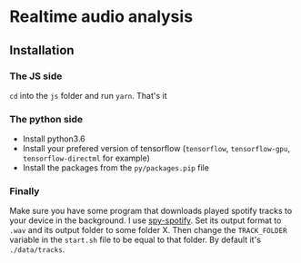 # Realtime audio analysis

## Installation

### The JS side

`cd` into the `js` folder and run `yarn`. That's it

### The python side

* Install python3.6
* Install your prefered version of tensorflow (`tensorflow`, `tensorflow-gpu`, `tensorflow-directml` for example)
* Install the packages from the `py/packages.pip` file

### Finally

Make sure you have some program that downloads played spotify tracks to your device in the background. I use [spy-spotify](https://github.com/jwallet/spy-spotify). Set its output format to `.wav` and its output folder to some folder X. Then change the `TRACK_FOLDER` variable in the `start.sh` file to be equal to that folder. By default it's `./data/tracks`.